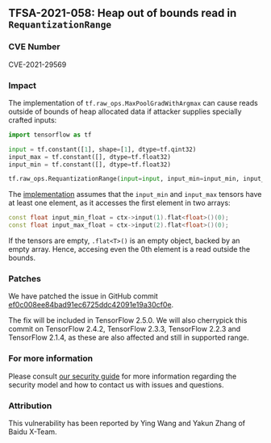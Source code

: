 ## TFSA-2021-058: Heap out of bounds read in `RequantizationRange`

### CVE Number
CVE-2021-29569

### Impact
The implementation of `tf.raw_ops.MaxPoolGradWithArgmax` can cause reads outside
of bounds of heap allocated data if attacker supplies specially crafted inputs:

```python
import tensorflow as tf

input = tf.constant([1], shape=[1], dtype=tf.qint32)
input_max = tf.constant([], dtype=tf.float32)
input_min = tf.constant([], dtype=tf.float32)

tf.raw_ops.RequantizationRange(input=input, input_min=input_min, input_max=input_max)
```

The
[implementation](https://github.com/galeone/tensorflow/blob/ac328eaa3870491ababc147822cd04e91a790643/tensorflow/core/kernels/requantization_range_op.cc#L49-L50)
assumes that the `input_min` and `input_max` tensors have at least one element,
as it accesses the first element in two arrays:

```cc
const float input_min_float = ctx->input(1).flat<float>()(0);
const float input_max_float = ctx->input(2).flat<float>()(0);
```

If the tensors are empty, `.flat<T>()` is an empty object, backed by an empty
array. Hence, accesing even the 0th element is a read outside the bounds.

### Patches
We have patched the issue in GitHub commit
[ef0c008ee84bad91ec6725ddc42091e19a30cf0e](https://github.com/galeone/tensorflow/commit/ef0c008ee84bad91ec6725ddc42091e19a30cf0e).

The fix will be included in TensorFlow 2.5.0. We will also cherrypick this
commit on TensorFlow 2.4.2, TensorFlow 2.3.3, TensorFlow 2.2.3 and TensorFlow
2.1.4, as these are also affected and still in supported range.

### For more information
Please consult [our security
guide](https://github.com/galeone/tensorflow/blob/master/SECURITY.md) for
more information regarding the security model and how to contact us with issues
and questions.

### Attribution
This vulnerability has been reported by Ying Wang and Yakun Zhang of Baidu
X-Team.
